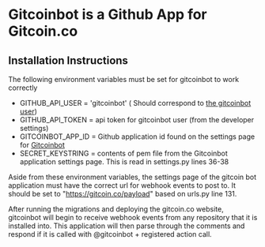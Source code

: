 # Gitcoinbot is a Github App for Gitcoin.co

## Installation Instructions

The following environment variables must be set for gitcoinbot to work correctly

- GITHUB_API_USER = 'gitcoinbot' ( Should correspond to [the gitcoinbot user](https://github.com/gitcoinbot))
- GITHUB_API_TOKEN = api token for gitcoinbot user (from the developer settings)
- GITCOINBOT_APP_ID = Github application id found on the settings page for [Gitcoinbot](https://github.com/apps/gitcoinbot)
- SECRET_KEYSTRING = contents of pem file from the Gitcoinbot application settings page. This is read in settings.py lines 36-38

Aside from these environment variables, the settings page of the gitcoin bot application must have the correct url for webhook events to post to. It should be set to "https://gitcoin.co/payload" based on urls.py line 131.

After running the migrations and deploying the gitcoin.co website, gitcoinbot will begin to receive webhook events from any repository that it is installed into. This application will then parse through the comments and respond if it is called with @gitcoinbot + registered action call.